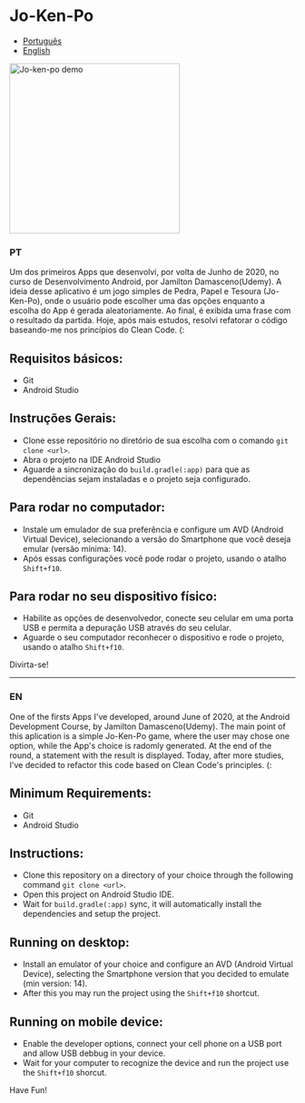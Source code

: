 <a name="languages"></a>
# Jo-Ken-Po
- [Português](#pt-readme)
- [English](#en-readme)

<img src="https://j.gifs.com/YW4X8p.gif" width="300px" alt="Jo-ken-po demo" />

<a id="pt-readme"></a>
### PT
Um dos primeiros Apps que desenvolvi, por volta de Junho de 2020, no curso de Desenvolvimento Android, por Jamilton Damasceno(Udemy).
A ideia desse aplicativo é um jogo simples de Pedra, Papel e Tesoura (Jo-Ken-Po), onde o usuário pode escolher uma das opções enquanto a escolha do App é gerada aleatoriamente.
Ao final, é exibida uma frase com o resultado da partida.
Hoje, após mais estudos, resolvi refatorar o código baseando-me nos princípios do Clean Code.
(:

## Requisitos básicos:
* Git
* Android Studio

## Instruções Gerais:
* Clone esse repositório no diretório de sua escolha com o comando `git clone <url>`.
* Abra o projeto na IDE Android Studio
* Aguarde a sincronização do `build.gradle(:app)` para que as dependências sejam instaladas e o projeto seja configurado.

## Para rodar no computador:
* Instale um emulador de sua preferência e configure um AVD (Android Virtual Device), selecionando a versão do Smartphone que você deseja emular (versão mínima: 14).
* Após essas configurações você pode rodar o projeto, usando o atalho `Shift+f10`.

## Para rodar no seu dispositivo físico:
* Habilite as opções de desenvolvedor, conecte seu celular em uma porta USB e permita a depuração USB através do seu celular.
* Aguarde o seu computador reconhecer o dispositivo e rode o projeto, usando o atalho `Shift+f10`.

Divirta-se!

---

<a id="en-readme"></a>
### EN
One of the firsts Apps I've developed, around June of 2020, at the Android Development Course, by Jamilton Damasceno(Udemy).
The main point of this aplication is a simple Jo-Ken-Po game, where the user may chose one option, while the App's choice is radomly generated.
At the end of the round, a statement with the result is displayed.
Today, after more studies, I've decided to refactor this code based on Clean Code's principles.
(:

## Minimum Requirements:
* Git
* Android Studio

## Instructions:
* Clone this repository on a directory of your choice through the following command `git clone <url>`.
* Open this project on Android Studio IDE.
* Wait for `build.gradle(:app)` sync, it will automatically install the dependencies and setup the project.

## Running on desktop:
* Install an emulator of your choice and configure an AVD (Android Virtual Device), selecting the Smartphone version that you decided to emulate (min version: 14).
* After this you may run the project using the `Shift+f10` shortcut.

## Running on mobile device:
* Enable the developer options, connect your cell phone on a USB port and allow USB debbug in your device.
* Wait for your computer to recognize the device and run the project use the `Shift+f10` shorcut.

Have Fun!
